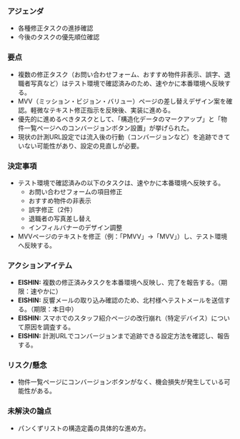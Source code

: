 ### アジェンダ
- 各種修正タスクの進捗確認
- 今後のタスクの優先順位確認

### 要点
- 複数の修正タスク（お問い合わせフォーム、おすすめ物件非表示、誤字、退職者写真など）はテスト環境で確認済みのため、速やかに本番環境へ反映する。
- MVV（ミッション・ビジョン・バリュー）ページの差し替えデザイン案を確認。軽微なテキスト修正指示を反映後、実装に進める。
- 優先的に進めるべきタスクとして、「構造化データのマークアップ」と「物件一覧ページへのコンバージョンボタン設置」が挙げられた。
- 現状の計測URL設定では流入後の行動（コンバージョンなど）を追跡できていない可能性があり、設定の見直しが必要。

### 決定事項
- テスト環境で確認済みの以下のタスクは、速やかに本番環境へ反映する。
    - お問い合わせフォームの項目修正
    - おすすめ物件の非表示
    - 誤字修正（2件）
    - 退職者の写真差し替え
    - インフィルバナーのデザイン調整
- MVVページのテキストを修正（例：「PMVV」→「MVV」）し、テスト環境へ反映する。

### アクションアイテム
- **EISHIN:** 複数の修正済みタスクを本番環境へ反映し、完了を報告する。（期限：速やかに）
- **EISHIN:** 反響メールの取り込み確認のため、北村様へテストメールを送信する。（期限：本日中）
- **EISHIN:** スマホでのスタッフ紹介ページの改行崩れ（特定デバイス）について原因を調査する。
- **EISHIN:** 計測URLでコンバージョンまで追跡できる設定方法を確認し、報告する。

### リスク/懸念
- 物件一覧ページにコンバージョンボタンがなく、機会損失が発生している可能性がある。

### 未解決の論点
- パンくずリストの構造定義の具体的な進め方。